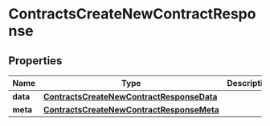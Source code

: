 

# ContractsCreateNewContractResponse


## Properties

| Name | Type | Description | Notes |
|------------ | ------------- | ------------- | -------------|
|**data** | [**ContractsCreateNewContractResponseData**](ContractsCreateNewContractResponseData.md) |  |  [optional] |
|**meta** | [**ContractsCreateNewContractResponseMeta**](ContractsCreateNewContractResponseMeta.md) |  |  [optional] |



